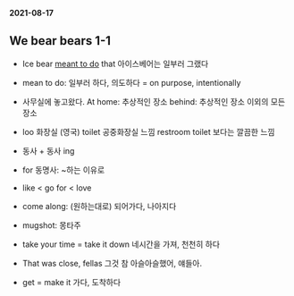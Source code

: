 **2021-08-17**
## We bear bears 1-1

- Ice bear <u>meant to do</u> that
  아이스베어는 일부러 그랬다

- mean to do: 일부러 하다, 의도하다
  = on purpose, intentionally

- 사무실에 놓고왔다. 
  At home: 추상적인 장소 
  behind: 추상적인 장소 이외의 모든 장소

- loo 화장실 (영국)
  toilet 공중화장실 느낌
  restroom toilet 보다는 깔끔한 느낌 

- 동사 + 동사 ing 

- for 동명사: ~하는 이유로 

- like < go for < love 

- come along: (원하는대로) 되어가다, 나아지다 

- mugshot: 몽타주 

- take your time = take it down 
  네시간을 가져, 천천히 하다

- That was close, fellas
  그것 참 아슬아슬했어, 얘들아. 

- get = make it
  가다, 도착하다 